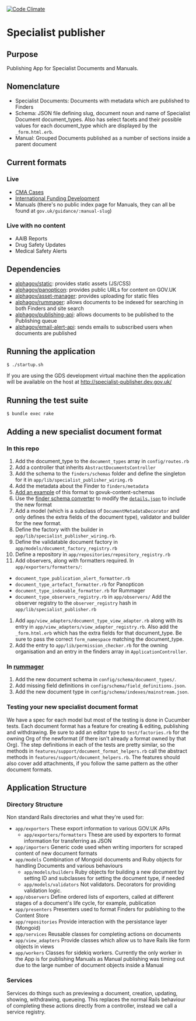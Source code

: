 [![Code Climate](https://codeclimate.com/github/alphagov/specialist-publisher.png)](https://codeclimate.com/github/alphagov/specialist-publisher)

# Specialist publisher

## Purpose

Publishing App for Specialist Documents and Manuals.

## Nomenclature

* Specialist Documents: Documents with metadata which are published to Finders
* Schema: JSON file defining slug, document noun and name of Specialist Document document_types. Also has select facets and their possible values for each document_type which are displayed by the `_form.html.erb`.
* Manual: Grouped Documents published as a number of sections inside a parent document

## Current formats

### Live
* [CMA Cases](https://www.gov.uk/cma-cases)
* [International Funding Development](https://www.gov.uk/international-funding-development)
* Manuals (there's no public index page for Manuals, they can all be found at `gov.uk/guidance/:manual-slug`)

### Live with no content
* AAIB Reports
* Drug Safety Updates
* Medical Safety Alerts

## Dependencies

* [alphagov/static](http://github.com/alphagov/static): provides static assets (JS/CSS)
* [alphagov/panopticon](http://github.com/alphagov/panopticon): provides public URLs for content on GOV.UK
* [alphagov/asset-manager](http://github.com/alphagov/asset-manager): provides uploading for static files
* [alphagov/rummager](http://github.com/alphagov/rummager): allows documents to be indexed for searching in both Finders and site search
* [alphagov/publishing-api](http://github.com/alphagov/publishing-api): allows documents to be published to the Publishing queue
* [alphagov/email-alert-api](http://github.com/alphagov/email-alert-api): sends emails to subscribed users when documents are published

## Running the application

```
$ ./startup.sh
```
If you are using the GDS development virtual machine then the application will be available on the host at http://specialist-publisher.dev.gov.uk/

## Running the test suite

```
$ bundle exec rake
```

## Adding a new specialist document format

### In this repo

1. Add the document_type to the `document_types` array in `config/routes.rb`
1. Add a controller that inherits `AbstractDocumentsController`
1. Add the schema to the `finders/schemas` folder and define the singleton for it in `app/lib/specialist_publisher_wiring.rb`
1. Add the metadata about the Finder to `finders/metadata`
1. [Add an example](https://github.com/alphagov/govuk-content-schemas/tree/master/formats/specialist_document/frontend/examples) of this format to govuk-content-schemas
1. Use the [finder schema converter](https://github.com/alphagov/govuk-content-schemas/blob/master/docs/converting-finder-schemas.md) to modify the [`details.json`](https://github.com/alphagov/govuk-content-schemas/blob/master/formats/specialist_document/publisher/details.json) to include the new format
1. Add a model (which is a subclass of `DocumentMetadataDecorator` and only defines the extra fields of the document type), validator and builder for the new format.
1. Define the factory with the builder in `app/lib/specialist_publisher_wiring.rb`.
1. Define the validatable document factory in `app/models/document_factory_registry.rb`
1. Define a repository in `app/repositories/repository_registry.rb`
1. Add observers, along with formatters required. In `app/exporters/formatters/`:
  - `document_type_publication_alert_formatter.rb`
  - `document_type_artefact_formatter.rb` for Panopticon
  - `document_type_indexable_formatter.rb` for Rummager
  - `document_type_observers_registry.rb` in `app/observers/`
  Add the observer registry to the `observer_registry` hash in `app/lib/specialist_publisher.rb`
1. Add `app/view_adapters/document_type_view_adapter.rb` along with its entry in `app/view_adapters/view_adapter_registry.rb`. Also add the `_form.html.erb` which has the extra fields for that document_type. Be sure to pass the correct `form_namespace` matching the document_type.
1. Add the entry to `app/lib/permission_checker.rb` for the owning organisation and an entry in the finders array in `ApplicationController`.

### In [rummager](https://github.com/alphagov/rummager/)

1. Add the new document schema in `config/schema/document_types/`.
2. Add missing field definitions in `config/schema/field_definitions.json`.
3. Add the new document type in `config/schema/indexes/mainstream.json`.

### Testing your new specialist document format

We have a spec for each model but most of the testing is done in Cucumber tests. Each document format has a feature for creating & editing, publishing and withdrawing. Be sure to add an editor type to `test/factories.rb` for the owning Org of the newformat (if there isn't already a format owned by that Org). The step definitions in each of the tests are pretty similar, so the methods in `features/support/document_format_helpers.rb` call the abstract methods in `features/support/document_helpers.rb`. The features should also cover add attachments, if you follow the same pattern as the other document formats.


## Application Structure

### Directory Structure

Non standard Rails directories and what they're used for:

* `app/exporters`
  These export information to various GOV.UK APIs
  * `app/exporters/formatters`
    These are used by exporters to format information for transferring as JSON
* `app/importers`
  Generic code used when writing importers for scraped content of new document formats
* `app/models`
  Combination of Mongoid documents and Ruby objects for handling Documents and various behaviours
  * `app/models/builders`
    Ruby objects for building a new document by setting ID and subclasses for setting the document type, if needed
  * `app/models/validators`
    Not validators. Decorators for providing validation logic.
* `app/observers`
  Define ordered lists of exporters, called at different stages of a document's life cycle, for example, publication
* `app/presenters`
  Presenters used to format Finders for publishing to the Content Store
* `app/repositories`
  Provide interaction with the persistance layer (Mongoid)
* `app/services`
  Reusable classes for completing actions on documents
* `app/view_adapters`
  Provide classes which allow us to have Rails like form objects in views
* `app/workers`
  Classes for sidekiq workers. Currently the only worker in the App is for publishing Manuals as Manual publishing was timing out due to the large number of document objects inside a Manual


### Services

 Services do things such as previewing a document, creation, updating, showing, withdrawing, queueing. This replaces the normal Rails behaviour of completing these actions directly from a controller, instead we call a service registry.
